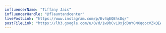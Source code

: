 ```yaml
---
influencerName: "Tiffany Jais"
influencerHandle: "@flauntandcenter"
livePostLink: "https://www.instagram.com/p/Bv4qEQEhsDq/"
postFileLink: "https://lh3.google.com/u/0/d/1w9bCvLOxjdDnY8NXqqocVZkQEAAKhiHb"
---
```

